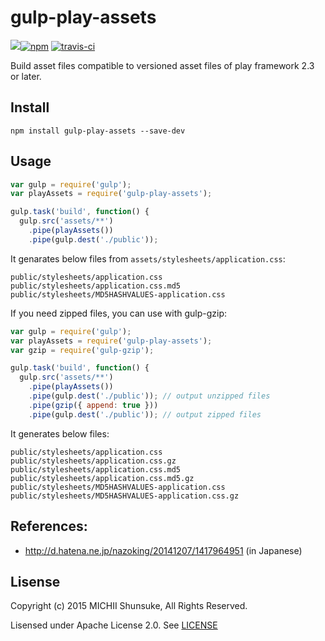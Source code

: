 # gulp-play-assets

[![](https://img.shields.io/npm/v/gulp-play-assets.svg?style=flat-square)![npm](https://img.shields.io/npm/dm/gulp-play-assets.svg?style=flat-square)](https://www.npmjs.com/package/gulp-play-assets)
[![travis-ci](https://img.shields.io/travis/harukasan/gulp-play-assets.svg?style=flat-square)](https://travis-ci.org/harukasan/gulp-play-assets)

Build asset files compatible to versioned asset files of play framework 2.3 or later.

## Install

```
npm install gulp-play-assets --save-dev
```

## Usage

```js
var gulp = require('gulp');
var playAssets = require('gulp-play-assets');

gulp.task('build', function() {
  gulp.src('assets/**')
    .pipe(playAssets())
    .pipe(gulp.dest('./public'));
```

It genarates below files from `assets/stylesheets/application.css`:

```
public/stylesheets/application.css
public/stylesheets/application.css.md5
public/stylesheets/MD5HASHVALUES-application.css
```

If you need zipped files, you can use with gulp-gzip:

```js
var gulp = require('gulp');
var playAssets = require('gulp-play-assets');
var gzip = require('gulp-gzip');

gulp.task('build', function() {
  gulp.src('assets/**')
    .pipe(playAssets())
    .pipe(gulp.dest('./public')); // output unzipped files
    .pipe(gzip({ append: true }))
    .pipe(gulp.dest('./public')); // output zipped files
```

It generates below files:

```
public/stylesheets/application.css
public/stylesheets/application.css.gz
public/stylesheets/application.css.md5
public/stylesheets/application.css.md5.gz
public/stylesheets/MD5HASHVALUES-application.css
public/stylesheets/MD5HASHVALUES-application.css.gz
```

## References:

- http://d.hatena.ne.jp/nazoking/20141207/1417964951 (in Japanese)

## Lisense

Copyright (c) 2015 MICHII Shunsuke, All Rights Reserved.

Lisensed under Apache License 2.0. See [LICENSE](./LICENSE)
